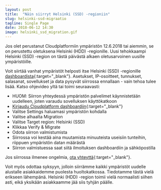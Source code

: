 ```yaml
---
layout: post
title:  "Näin siirryt Helsinki (SSD) -regioniin"
slug: helsinki-ssd-migraatio
tagline: Single Page
date: 2018-06-12 14:30
image: helsinki_ssd_migration.gif
---
```


Jos olet perustanut Cloudplatformiin ympäristön 12.6.2018 tai aiemmin, se on perustettu oletuksena Helsinki (HDD) -regionille. Uusi tehokkaampi Helsinki (SSD) -region on tästä päivästä alkaen oletusarvoinen uusille ympäristöille.

Voit siirtää vanhat ympäristöt helposti itse Helsinki (SSD) -regionille [dashboardista](https://app.fi.cloudplatform.fi/){:target="_blank"}. Asetukset, IP-osoitteet, tunnukset, salasanat, sovellukset ja data pysyvät siirrossa ennallaan - vain tehoa tulee lisää. Katso ohjevideo yltä tai toimi seuraavasti:
- HUOM: Siirron yhteydessä ympäristön palvelimet käynnistetään uudelleen, joten varaudu sovelluksen käyttökatkoon
- [Kirjaudu Cloudplatform dashboardiin](https://app.fi.cloudplatform.fi/){:target="_blank"}
- Valitse Settings haluamasi ympäristön kohdalla
- Valitse alhaalta Migration
- Valitse Target region: Helsinki (SSD)
- Klikkaa Verify & Migrate
- Odota siirron valmistumista
- Siirrossa voi kestää aina muutamista minuuteista useisiin tunteihin, riippuen ympäristön datan määrästä
- Siirron valmistuessa saat siitä ilmoituksen dashboardiin ja sähköpostilla

Jos siirrossa ilmenee ongelmia, [ota yhteyttä](https://support.cloudplatform.fi/fi/new-ticket){:target="_blank"}.

Voit myös odottaa syksyyn, jolloin siirrämme kaikki ympäristöt uudelle alustalle asiakkaidemme puolesta huoltokatkossa. Tiedotamme tästä vielä erikseen lähempänä. Helsinki (HDD) -region toimii vielä normaalisti siihen asti, eikä yksikään asiakkaamme jää siis tyhjän päälle.